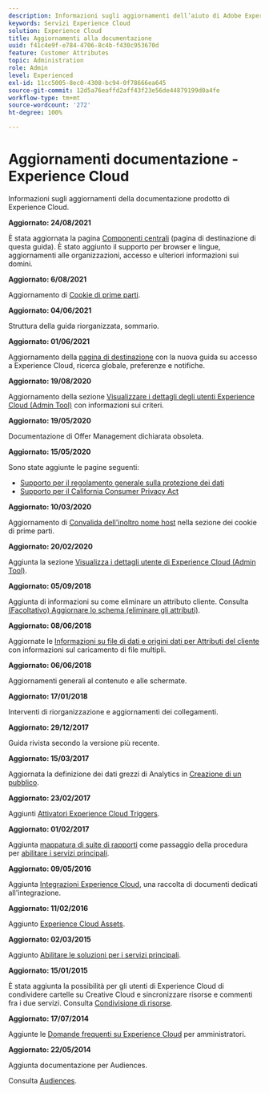 ```yaml
---
description: Informazioni sugli aggiornamenti dell’aiuto di Adobe Experience Cloud.
keywords: Servizi Experience Cloud
solution: Experience Cloud
title: Aggiornamenti alla documentazione
uuid: f41c4e9f-e784-4706-8c4b-f430c953670d
feature: Customer Attributes
topic: Administration
role: Admin
level: Experienced
exl-id: 11cc5005-8ec0-4308-bc94-0f78666ea645
source-git-commit: 12d5a76eaffd2aff43f23e56de44879199d0a4fe
workflow-type: tm+mt
source-wordcount: '272'
ht-degree: 100%

---
```


# Aggiornamenti documentazione - Experience Cloud

Informazioni sugli aggiornamenti della documentazione prodotto di Experience Cloud.

**Aggiornato: 24/08/2021**

È stata aggiornata la pagina [Componenti centrali](experience-cloud.md) (pagina di destinazione di questa guida). È stato aggiunto il supporto per browser e lingue, aggiornamenti alle organizzazioni, accesso e ulteriori informazioni sui domini.

**Aggiornato: 6/08/2021**

Aggiornamento di [Cookie di prime parti](cookies-first-party.md).

**Aggiornato: 04/06/2021**

Struttura della guida riorganizzata, sommario.

**Aggiornato: 01/06/2021**

Aggiornamento della [pagina di destinazione](experience-cloud.md) con la nuova guida su accesso a Experience Cloud, ricerca globale, preferenze e notifiche.

**Aggiornato: 19/08/2020**

Aggiornamento della sezione [Visualizzare i dettagli degli utenti Experience Cloud (Admin Tool)](admin-tool-experience-cloud.md) con informazioni sui criteri.

**Aggiornato: 19/05/2020**

Documentazione di Offer Management dichiarata obsoleta.

**Aggiornato: 15/05/2020**

Sono state aggiunte le pagine seguenti:

* [Supporto per il regolamento generale sulla protezione dei dati](gdpr.md)
* [Supporto per il California Consumer Privacy Act](ccpa.md)

**Aggiornato: 10/03/2020**

Aggiornamento di [Convalida dell&#39;inoltro nome host](cookies-first-party.md#validate) nella sezione dei cookie di prime parti.

**Aggiornato: 20/02/2020**

Aggiunta la sezione [Visualizza i dettagli utente di Experience Cloud (Admin Tool)](admin-tool-experience-cloud.md).

**Aggiornato: 05/09/2018**

Aggiunta di informazioni su come eliminare un attributo cliente. Consulta [(Facoltativo) Aggiornare lo schema (eliminare gli attributi)](t-crs-usecase.md#task_6568898BB7C44A42ABFB86532B89063C).

**Aggiornato: 08/06/2018**

Aggiornate le [Informazioni su file di dati e origini dati per Attributi del cliente](crs-data-file.md#concept_DE908F362DF24172BFEF48E1797DAF19) con informazioni sul caricamento di file multipli.

**Aggiornato: 06/06/2018**

Aggiornamenti generali al contenuto e alle schermate.

**Aggiornato: 17/01/2018**

Interventi di riorganizzazione e aggiornamenti dei collegamenti.

**Aggiornato: 29/12/2017**

Guida rivista secondo la versione più recente.

**Aggiornato: 15/03/2017**

Aggiornata la definizione dei dati grezzi di Analytics in [Creazione di un pubblico](t-audience-create.md#task_37F407F58BF9459493BB8E968CDFE737).

**Aggiornato: 23/02/2017**

Aggiunti [Attivatori Experience Cloud Triggers](triggers.md#concept_887B30241B3E4DB0A2553B2996E2D4FB).

**Aggiornato: 01/02/2017**

Aggiunta [mappatura di suite di rapporti](core-services.md#concept_apg_zq2_rw) come passaggio della procedura per [abilitare i servizi principali](core-services.md#concept_07ED1D5C64234E77976E6D572E78FB9C).

**Aggiornato: 09/05/2016**

Aggiunta [Integrazioni Experience Cloud](marketing-cloud-integrations.md#concept_9E6D3E37D1E3452E8CCCFA92AF034F90), una raccolta di documenti dedicati all&#39;integrazione.

**Aggiornato: 11/02/2016**

Aggiunto [Experience Cloud Assets](experience-cloud-assets.md#concept_DDA5224C907D4A4F817D795DA0ED64D0).

**Aggiornato: 02/03/2015**

Aggiunto [Abilitare le soluzioni per i servizi principali](core-services.md#concept_07ED1D5C64234E77976E6D572E78FB9C).

**Aggiornato: 15/01/2015**

È stata aggiunta la possibilità per gli utenti di Experience Cloud di condividere cartelle su Creative Cloud e sincronizzare risorse e commenti fra i due servizi. Consulta [Condivisione di risorse](creative-cloud.md#concept_3E5A34C3459047D5965F900788A9BA68).

**Aggiornato: 17/07/2014**

Aggiunte le [Domande frequenti su Experience Cloud](faq.md#concept_13219B4E51784577B6FF78AAA203DE91) per amministratori.

**Aggiornato: 22/05/2014**

Aggiunta documentazione per Audiences.

Consulta [Audiences](audience-library.md#topic_679810123CAA4E0CA4FA3417FB0100C7).
